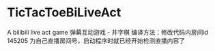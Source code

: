 # TicTacToeBiLiveAct
A bilibili live act game 
弹幕互动游戏 - 井字棋
编译方法：修改代码内房间id 145205 为自己直播房间号，启动程序时就已经开始检测直播内容了
